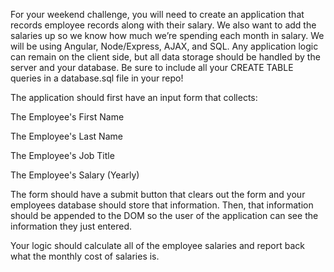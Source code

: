 For your weekend challenge, you will need to create an application that records employee records along with their salary. We also want to add the salaries up so we know how much we’re spending each month in salary. We will be using Angular, Node/Express, AJAX, and SQL. Any application logic can remain on the client side, but all data storage should be handled by the server and your database. Be sure to include all your CREATE TABLE queries in a database.sql file in your repo!

The application should first have an input form that collects:

The Employee's First Name

The Employee's Last Name

The Employee's Job Title

The Employee's Salary (Yearly)

The form should have a submit button that clears out the form and your employees database should store that information. Then, that information should be appended to the DOM so the user of the application can see the information they just entered.

Your logic should calculate all of the employee salaries and report back what the monthly cost of salaries is.